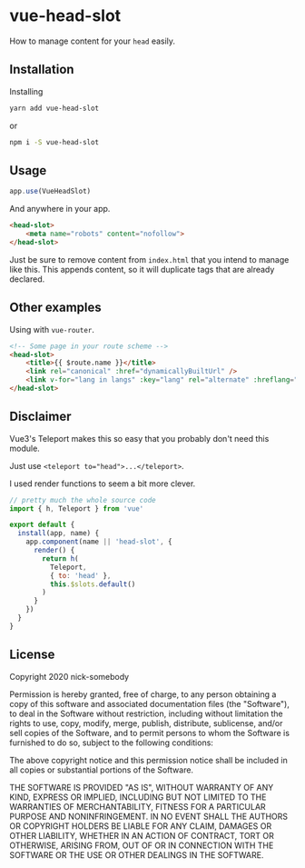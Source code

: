 # vue-head-slot

How to manage content for your `head` easily.

## Installation
Installing
```sh
yarn add vue-head-slot
```
or
```sh
npm i -S vue-head-slot
```

## Usage

```js
app.use(VueHeadSlot)
```

And anywhere in your app.
```html
<head-slot>
    <meta name="robots" content="nofollow">
</head-slot>
```

Just be sure to remove content from `index.html` that you intend to manage like this. This appends content, so it will duplicate tags that are already declared.

## Other examples

Using with `vue-router`.
```html
<!-- Some page in your route scheme -->
<head-slot>
    <title>{{ $route.name }}</title>
    <link rel="canonical" :href="dynamicallyBuiltUrl" />
    <link v-for="lang in langs" :key="lang" rel="alternate" :hreflang="lang" :href="`${dynamicallyBuiltUrl}/${lang}`" />
</head-slot>
```

## Disclaimer
Vue3's Teleport makes this so easy that you probably don't need this module.

Just use `<teleport to="head">...</teleport>`.

I used render functions to seem a bit more clever.

```js
// pretty much the whole source code
import { h, Teleport } from 'vue'

export default {
  install(app, name) {
    app.component(name || 'head-slot', {
      render() {
        return h(
          Teleport,
          { to: 'head' },
          this.$slots.default()
        )
      }
    })
  }
}
```

## License
Copyright 2020 nick-somebody

Permission is hereby granted, free of charge, to any person obtaining a copy of this software and associated documentation files (the "Software"), to deal in the Software without restriction, including without limitation the rights to use, copy, modify, merge, publish, distribute, sublicense, and/or sell copies of the Software, and to permit persons to whom the Software is furnished to do so, subject to the following conditions:

The above copyright notice and this permission notice shall be included in all copies or substantial portions of the Software.

THE SOFTWARE IS PROVIDED "AS IS", WITHOUT WARRANTY OF ANY KIND, EXPRESS OR IMPLIED, INCLUDING BUT NOT LIMITED TO THE WARRANTIES OF MERCHANTABILITY, FITNESS FOR A PARTICULAR PURPOSE AND NONINFRINGEMENT. IN NO EVENT SHALL THE AUTHORS OR COPYRIGHT HOLDERS BE LIABLE FOR ANY CLAIM, DAMAGES OR OTHER LIABILITY, WHETHER IN AN ACTION OF CONTRACT, TORT OR OTHERWISE, ARISING FROM, OUT OF OR IN CONNECTION WITH THE SOFTWARE OR THE USE OR OTHER DEALINGS IN THE SOFTWARE.